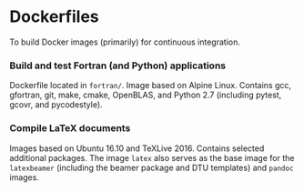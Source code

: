 # Dockerfiles
To build Docker images (primarily) for continuous integration.

### Build and test Fortran (and Python) applications
Dockerfile located in `fortran/`.
Image based on Alpine Linux. 
Contains gcc, gfortran, git, make, cmake, OpenBLAS,
and Python 2.7 (including pytest, gcovr, and pycodestyle).

### Compile LaTeX documents
Images based on Ubuntu 16.10 and TeXLive 2016.
Contains selected additional packages.
The image `latex` also serves as the base image for
the `latexbeamer` (including the beamer package and DTU
templates) and `pandoc` images.

